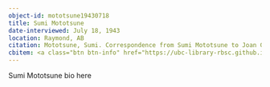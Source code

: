 ```yaml
---
object-id: mototsune19430718
title: Sumi Mototsune
date-interviewed: July 18, 1943
location: Raymond, AB
citation: Mototsune, Sumi. Correspondence from Sumi Mototsune to Joan Gillis. 18 July 1943. RBSC-ARC-1786-02-15. Joan Gillis fonds. University of British Columbia Library Rare Books and Special Collections, Vancouver, Canada.
cbitem: <a class="btn btn-info" href="https://ubc-library-rbsc.github.io/gillis-2021/item.html?id=gillis036">View Item</a>
---
```


Sumi Mototsune bio here
